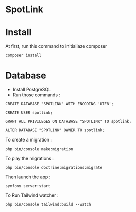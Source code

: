 # SpotLink


# Install

At first, run this command to initialiaze composer
```
composer install
```

# Database

- Install PostgreSQL
- Run those commands :
```
CREATE DATABASE "SPOTLINK" WITH ENCODING 'UTF8';

CREATE USER spotlink;

GRANT ALL PRIVILEGES ON DATABASE "SPOTLINK" TO spotlink;

ALTER DATABASE "SPOTLINK" OWNER TO spotlink;
```

To create a migration :
```
php bin/console make:migration 
```

To play the migrations :
```
php bin/console doctrine:migrations:migrate
```

Then launch the app :

```
symfony server:start
```

To Run Tailwind watcher :

```
php bin/console tailwind:build --watch
```